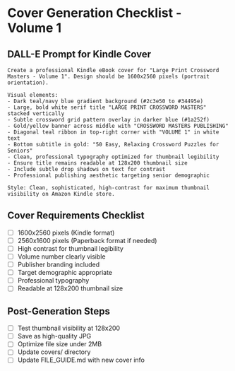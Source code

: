 # Cover Generation Checklist - Volume 1

## DALL-E Prompt for Kindle Cover

```
Create a professional Kindle eBook cover for "Large Print Crossword Masters - Volume 1". Design should be 1600x2560 pixels (portrait orientation). 

Visual elements:
- Dark teal/navy blue gradient background (#2c3e50 to #34495e)
- Large, bold white serif title "LARGE PRINT CROSSWORD MASTERS" stacked vertically
- Subtle crossword grid pattern overlay in darker blue (#1a252f)
- Gold/yellow banner across middle with "CROSSWORD MASTERS PUBLISHING" 
- Diagonal teal ribbon in top-right corner with "VOLUME 1" in white text
- Bottom subtitle in gold: "50 Easy, Relaxing Crossword Puzzles for Seniors"
- Clean, professional typography optimized for thumbnail legibility
- Ensure title remains readable at 128x200 thumbnail size
- Include subtle drop shadows on text for contrast
- Professional publishing aesthetic targeting senior demographic

Style: Clean, sophisticated, high-contrast for maximum thumbnail visibility on Amazon Kindle store.
```

## Cover Requirements Checklist

- [ ] 1600x2560 pixels (Kindle format)
- [ ] 2560x1600 pixels (Paperback format if needed)
- [ ] High contrast for thumbnail legibility
- [ ] Volume number clearly visible
- [ ] Publisher branding included
- [ ] Target demographic appropriate
- [ ] Professional typography
- [ ] Readable at 128x200 thumbnail size

## Post-Generation Steps

- [ ] Test thumbnail visibility at 128x200
- [ ] Save as high-quality JPG
- [ ] Optimize file size under 2MB
- [ ] Update covers/ directory
- [ ] Update FILE_GUIDE.md with new cover info